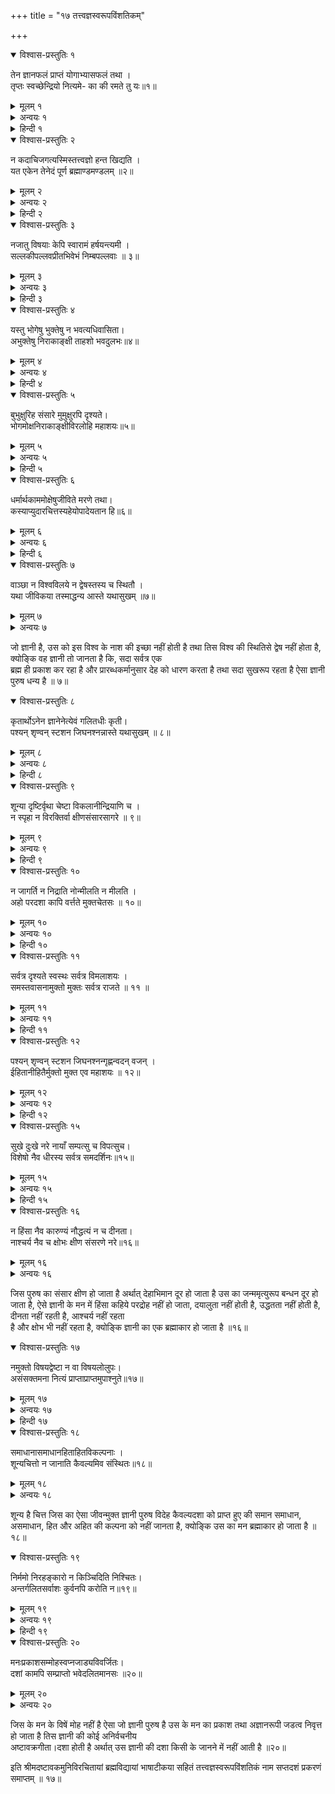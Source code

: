 +++
title = "१७ तत्त्वज्ञस्वरूपविंशतिकम्"

+++
<details open><summary>विश्वास-प्रस्तुतिः १</summary>

तेन ज्ञानफलं प्राप्तं योगाभ्यासफलं तथा ।  
तृप्तः स्वच्छेन्द्रियो नित्यमे- का की रमते तु यः॥१॥
</details>

<details><summary>मूलम् १</summary>

तेन ज्ञानफलं प्राप्तं योगाभ्यासफलं तथा ।  
तृप्तः स्वच्छेन्द्रियो नित्यमे- का की रमते तु यः॥१॥
</details>  
  
<details><summary>अन्वयः १</summary>

यः तु तृप्तः स्वच्छेन्द्रियः (सन् ) नित्यम् ए का की रमते; तेन ज्ञानफलं तथा योगाभ्यासफलम् प्राप्तम् ॥ १॥
</details>

<details><summary>हिन्दी १</summary>

अब अन्य पुरुषोङ्की भी ज्ञान में प्रवृत्ति होने के अर्थ तत्वज्ञान के फल का निरूपण करने की इच्छा करते हुए गुरु प्रथम तत्वज्ञान की दशा का निरूपण करते हैं जो पुरुष इन्द्रियों को विषयों से हटाकर और अपने स्वरूपमें ही तृप्त होकर विषयसंयोग के बिना इकला ही सदा आत्मा के विषें रमण करता है, उस पुरुषने ही ज्ञान का तथा योग का फल पाया है ॥१॥
</details>  
  
<details open><summary>विश्वास-प्रस्तुतिः २</summary>

न कदाचिजगत्यस्मिस्तत्त्वज्ञो हन्त खिद्यति ।  
यत एकेन तेनेदं पूर्ण ब्रह्माण्डमण्डलम् ॥२॥
</details>

<details><summary>मूलम् २</summary>

न कदाचिजगत्यस्मिस्तत्त्वज्ञो हन्त खिद्यति ।  
यत एकेन तेनेदं पूर्ण ब्रह्माण्डमण्डलम् ॥२॥
</details>  
  
<details><summary>अन्वयः २</summary>

हन्त ! तत्वज्ञः कदाचित् अस्मिन् जगति न खिद्यति; यतः एकेन इदं ब्रह्माण्डमण्डलम् पूर्णम् ॥ २ ॥
</details>

<details><summary>हिन्दी २</summary>

हे शिष्य ! इस संसार के विषें आत्मतत्वज्ञानी कदापि खेद को नहीं प्राप्त होता है, क्योङ्कि तिस इकले से ही यह ब्रह्माण्डमण्डल पूर्ण है, सो दूसरे के न होने से खेद किस प्रकार हो सकता है, सोई श्रुतिमें भी कहा है “द्वितीया? भयं भवति ॥२॥
</details>  
  
<details open><summary>विश्वास-प्रस्तुतिः ३</summary>

नजातु विषयाः केपि स्वारामं हर्षयन्त्यमी ।  
सल्लकीपल्लवप्रीतभिवेभं निम्बपल्लवाः ॥ ३॥
</details>

<details><summary>मूलम् ३</summary>

नजातु विषयाः केपि स्वारामं हर्षयन्त्यमी ।  
सल्लकीपल्लवप्रीतभिवेभं निम्बपल्लवाः ॥ ३॥
</details>  
  
<details><summary>अन्वयः ३</summary>

सल्लकीपल्लवप्रीतम् इभं निम्बपलवाः इव अमी के अपि विषयाः स्वारामं जातु न हर्षयन्ति ॥ ३ ॥
</details>

<details><summary>हिन्दी ३</summary>

जो निरन्तर आत्मा के विषें रमता है, वह आत्माराम कहाता है, तिस आत्माराम पुरुष को जगत् के कोई विषय क्या प्रसन्न कर सकते हैं, जिस प्रकार एक महामदोन्मत्त हस्ती वन में हजार हस्तियों के झुण्ड में विहार करता है और परम मधुरस्वादवाली सल्लकीनामक लता के कोमल पत्तों का प्रेमपूर्वक भक्षण करता है, और कडुवे नीम के पत्तों से प्रसन्न नहीं होता है, तिसी प्रकार ज्ञानी भी परम मधुर आत्मा का स्वाद लेता है और विषयों के सुखों को परम कडुआ जानकर त्याग देता है अर्थात् उन की ओर दृष्टि भी नहीं देता है ॥३॥
</details>  
  
<details open><summary>विश्वास-प्रस्तुतिः ४</summary>

यस्तु भोगेषु भुक्तेषु न भवत्यधिवासिता।  
अभुक्तेषु निराकाङ्क्षी ताहशो भवदुलभः॥४॥
</details>

<details><summary>मूलम् ४</summary>

यस्तु भोगेषु भुक्तेषु न भवत्यधिवासिता।  
अभुक्तेषु निराकाङ्क्षी ताहशो भवदुलभः॥४॥
</details>  
  
<details><summary>अन्वयः ४</summary>

यः तु भुक्तेषु भोगेषु अधिवासिता न भवति; (तथा) अभुक्तेषु निराकाङ्क्षी ( भवति ) तादृशः (पुरुषः) भवदुर्लभः॥४॥
</details>

<details><summary>हिन्दी ४</summary>

जिस की भोगे हुए विषयों में आसक्ति नहीं होती है, और नहीं भोगे हुए विषयों में अभिलाषा नहीं होती है, ऐसा पुरुष संसार में दुर्लभ है अर्थात् करोडों में एक आदमी होता है ॥४॥
</details>  
  
<details open><summary>विश्वास-प्रस्तुतिः ५</summary>

बुभुक्षुरिह संसारे मुमुक्षुरपि दृश्यते।  
भोगमोक्षनिराकाङ्क्षीविरलोहि महाशयः॥५॥
</details>

<details><summary>मूलम् ५</summary>

बुभुक्षुरिह संसारे मुमुक्षुरपि दृश्यते।  
भोगमोक्षनिराकाङ्क्षीविरलोहि महाशयः॥५॥
</details>  
  
<details><summary>अन्वयः ५</summary>

इह संसारे बुभुक्षुः मुमुक्षुः अपि दृश्यते हि भोगमोक्षनिराकाङ्क्षी महाशयः विरलः ॥ ५॥
</details>

<details><summary>हिन्दी ५</summary>

इस संसार में विषयभोग की अभिलाषा करनेवाले भी बहुत देखने में आते हैं और मोक्ष की इच्छा करनेवाले भी बहुत देखने में आते हैं परन्तु विषयभोग और मोक्ष दोनों की इच्छा न करनेवाला तथा पूर्णब्रह्म के विषें अन्तःकरण लगानेवाला विरला ही होता है, सोई श्रीकृष्णभगवान्ने भगवद्वीता के विषें कहा है कि “यततामपि सिद्धानां कश्चिन्मां वेत्ति तत्वतः” ॥५॥
</details>  
  
<details open><summary>विश्वास-प्रस्तुतिः ६</summary>

धर्मार्थकाममोक्षेषुजीविते मरणे तथा।  
कस्याप्युदारचित्तस्यहेयोपादेयतान हि॥६॥
</details>

<details><summary>मूलम् ६</summary>

धर्मार्थकाममोक्षेषुजीविते मरणे तथा।  
कस्याप्युदारचित्तस्यहेयोपादेयतान हि॥६॥
</details>  
  
<details><summary>अन्वयः ६</summary>

धमार्थकाममोक्षेषु जीविते तथा मरणे कस्य अपि उदारचित्तस्य हि हेयोपादेयता न ॥ ६॥
</details>

<details><summary>हिन्दी ६</summary>

धर्म, अर्थ, काम और मोक्ष ये चार परम फल हैं, इन के विषें सम्पूर्ण प्राणियों का अन्तःकरण बन्धा है तथा सम्पूर्ण प्राणियों को जन्ममरण का भय रहता है, परन्तु ज्ञानी पुरुष का मन धर्मादि के विषें नहीं बन्धता है और जो ज्ञानी तिन धर्मादिक को सुखरूप जानकर ग्रहण नहीं करता है और दुःखरूप जानकर त्यागता नहीं है, तथा जीवनमरण से अपनी कुछ वृद्धि और हानि नहीं समझता है ऐसा ज्ञानी कोई विरला ही होता है ॥६॥
</details>  
  
<details open><summary>विश्वास-प्रस्तुतिः ७</summary>

वाञ्छा न विश्वविलये न द्वेषस्तस्य च स्थितौ ।  
यथा जीविकया तस्माद्धन्य आस्ते यथासुखम् ॥७॥
</details>

<details><summary>मूलम् ७</summary>

वाञ्छा न विश्वविलये न द्वेषस्तस्य च स्थितौ ।  
यथा जीविकया तस्माद्धन्य आस्ते यथासुखम् ॥७॥
</details>  
  
<details><summary>अन्वयः ७</summary>

( यस्य ) विश्वविलये वाञ्छा न, तस्य स्थितौ च देषः न ( अस्ति ) तस्मात् धन्यः ( सः ) यथाजीविकया यथासुखम् आस्ते ॥ ७ ॥
</details>  
  
जो ज्ञानी है, उस को इस विश्व के नाश की इच्छा नहीं होती है तथा तिस विश्व की स्थितिसे द्वेष नहीं होता है, क्योङ्कि वह ज्ञानी तो जानता है कि, सदा सर्वत्र एक  
ब्रह्म ही प्रकाश कर रहा है और प्रारब्धकर्मानुसार देह को धारण करता है तथा सदा सुखरूप रहता है ऐसा ज्ञानी पुरुष धन्य है ॥ ७॥  
  
<details open><summary>विश्वास-प्रस्तुतिः ८</summary>

कृतार्थोऽनेन ज्ञानेनेत्येवं गलितधीः कृती।  
पश्यन् शृण्वन् स्टशन जिघनश्नन्नास्ते यथासुखम् ॥ ८॥
</details>

<details><summary>मूलम् ८</summary>

कृतार्थोऽनेन ज्ञानेनेत्येवं गलितधीः कृती।  
पश्यन् शृण्वन् स्टशन जिघनश्नन्नास्ते यथासुखम् ॥ ८॥
</details>  
  
<details><summary>अन्वयः ८</summary>

अनेन ज्ञानेन ( अहम् ) कृतार्थः इति एवम् गलि. तधीः कृती पश्यन् शृण्वन् स्पृशन् जिघ्रन् अनन् यथासुखम् आस्ते ॥ ८॥
</details>

<details><summary>हिन्दी ८</summary>

इस “ तत्वमसि “ आदि महावाक्य के ज्ञान से मैं कृतार्थ होगया हूं ऐसा निश्चय होने से देहादि के विषें जिस की आत्मबुद्धि नष्ट हो गई है, ऐसा ज्ञानी देखता हुआ, श्रवण करता हुआ, स्पर्श करता हुआ, सूङ्घता हुआ तथा भक्षण करता हुआ भी सुखपूर्वक ही स्थित होता है अर्थात् मैं ज्ञान से कृतार्थ होगया ऐसी बुद्धि के कारण, बाह्य इन्द्रियों का व्यापार होनेपर भी मूर्ख की समान ज्ञानी को खेद नहीं होता है ॥८॥
</details>  
  
<details open><summary>विश्वास-प्रस्तुतिः ९</summary>

शून्या दृष्टिर्वृथा चेष्टा विकलानीन्द्रियाणि च ।  
न स्पृहा न विरक्तिर्वा क्षीणसंसारसागरे ॥ ९॥
</details>

<details><summary>मूलम् ९</summary>

शून्या दृष्टिर्वृथा चेष्टा विकलानीन्द्रियाणि च ।  
न स्पृहा न विरक्तिर्वा क्षीणसंसारसागरे ॥ ९॥
</details>  
  
<details><summary>अन्वयः ९</summary>

क्षीणसंसारसागरे ( पुरुषे ) दृष्टिः शून्या, चेष्टा वृथा, इन्द्रियाणि च विकलानि, स्पृहा न वा विरक्तिः न ॥९॥
</details>

<details><summary>हिन्दी ९</summary>

जिस ज्ञानी का संसारसागर क्षीण हो जाता है उस को विषयभोग की इच्छा नहीं होती है और विषयों से विरक्ति भी नहीं होती है, क्योङ्कि ज्ञानी की दृष्टि कहिये मन का व्यापार शून्य कहिये सङ्कल्पविकल्परहित होता है और चेष्टा कहिये शरीर का व्यापार वृथा कहिये फल की इच्छा से रहित होता है तथा नेत्र आदि इन्द्रिये विकल कहिये समीप में आये हुए भी विषयों को यथार्थ रूप से न जाननेवाली होती हैं सोई भगवद्गीता के विषें कहा भी है कि “ यस्मिन् जाग्रति भूतानि सा निशा पश्यतो मुनेः “ ॥ ॥९॥
</details>  
  
<details open><summary>विश्वास-प्रस्तुतिः १०</summary>

न जागर्ति न निद्राति नोन्मीलति न मीलति ।  
अहो परदशा कापि वर्त्तते मुक्तचेतसः ॥ १०॥
</details>

<details><summary>मूलम् १०</summary>

न जागर्ति न निद्राति नोन्मीलति न मीलति ।  
अहो परदशा कापि वर्त्तते मुक्तचेतसः ॥ १०॥
</details>  
  
<details><summary>अन्वयः १०</summary>

न जागर्ति न निद्राति न उन्मीलति न मीलति, अहो मुक्तचेतसः का अपि परदशा वर्तते ॥ १० ॥
</details>

<details><summary>हिन्दी १०</summary>

न जागता है, न शयन करता है, न नेत्रों के पलकों को खोलता है, न मीचता है अर्थात् सम्पूर्ण विषयों को ब्रह्मरूप देखता है, इस कारण आश्चर्य है कि, मुक्त है चित्त जिस का ऐसे ज्ञानी की कोई परम उत्कृष्ट दशा है॥१०॥
</details>  
  
<details open><summary>विश्वास-प्रस्तुतिः ११</summary>

सर्वत्र दृश्यते स्वस्थः सर्वत्र विमलाशयः ।  
समस्तवासनामुक्तो मुक्तः सर्वत्र राजते ॥ ११ ॥
</details>

<details><summary>मूलम् ११</summary>

सर्वत्र दृश्यते स्वस्थः सर्वत्र विमलाशयः ।  
समस्तवासनामुक्तो मुक्तः सर्वत्र राजते ॥ ११ ॥
</details>  
  
<details><summary>अन्वयः ११</summary>

मुक्तः सर्वत्र स्वस्थः सर्वत्र विमलाशयः ( च ) दृश्यते; ( तथा ) समस्तवासनामुक्तः ( सन् ) सर्वत्र राजते ॥ ११॥
</details>

<details><summary>हिन्दी ११</summary>

जीवन्मुक्त ज्ञानी पुरुष सुख दुःखादि सर्वत्र स्वस्थ चित्त रहनेवाला और शत्रु मित्र आदि सब के विषें निर्मल अन्तःकरणवाला (समदर्शी ) दीखता है और सम्पूर्ण वासनाओं से रहित होकर सब अवस्थाओं के विषें आत्मस्वरूप के विषें विराजमान होता है ॥११॥
</details>  
  
<details open><summary>विश्वास-प्रस्तुतिः १२</summary>

पश्यन् शृण्वन् स्टशन जिघनश्नन्गृह्णन्वदन् वजन् ।  
ईहितानीहितैर्मुक्तो मुक्त एव महाशयः ॥ १२॥
</details>

<details><summary>मूलम् १२</summary>

पश्यन् शृण्वन् स्टशन जिघनश्नन्गृह्णन्वदन् वजन् ।  
ईहितानीहितैर्मुक्तो मुक्त एव महाशयः ॥ १२॥
</details>  
  
<details><summary>अन्वयः १२</summary>

पश्यन् शृण्वन् स्पृशन् जिवन् अनन् गृह्णन् वदन वजन ( आप ) ईहितानीहितः मुक्तः महाशयः मुक्तः एव ॥ १२॥
</details>

<details><summary>हिन्दी १२</summary>

देखता हुआ, सुनता हुआ, स्पर्श करता हुआ, सूङ्घता हुआ, ग्रहण करता हुआ, भोजन करता हुआ, कथन करता हुआ तथा गमन करता हुआ भी इच्छा और द्वेष से रहित ब्रह्म के विषें चित्त लगानेवाला मुक्त ही है ॥१२॥
</details>  
  
<details open><summary>विश्वास-प्रस्तुतिः १५</summary>

सुखे दुःखे नरे नायाँ सम्पत्सु च विपत्सुच।  
विशेषो नैव धीरस्य सर्वत्र समदर्शिनः॥१५॥
</details>

<details><summary>मूलम् १५</summary>

सुखे दुःखे नरे नायाँ सम्पत्सु च विपत्सुच।  
विशेषो नैव धीरस्य सर्वत्र समदर्शिनः॥१५॥
</details>  
  
<details><summary>अन्वयः १५</summary>

सुखे दुःखे, नरे ना-म् सम्पत्सु, च विपत्सु च धीरस्य सर्वत्र समदर्शिनः विशेषः न एव ॥ १५ ॥
</details>

<details><summary>हिन्दी १५</summary>

सम्पूर्ण वस्तुओं के विषें एक आत्मदृष्टि करनेवाले जिस धीर पुरुष का मन सुख के विष और स्त्रीविलास के विषें तथा सम्पत्ति के विषें प्रसन्न नहीं होता है और महादुःख तथा विपत्ति के विषें कम्पायमान नहीं होता है वही मुक्त है ॥१५॥
</details>  
  
<details open><summary>विश्वास-प्रस्तुतिः १६</summary>

न हिंसा नैव कारुण्यं नौद्धत्यं न च दीनता।  
नाश्चर्य नैव च क्षोभः क्षीण संसरणे नरे॥१६॥
</details>

<details><summary>मूलम् १६</summary>

न हिंसा नैव कारुण्यं नौद्धत्यं न च दीनता।  
नाश्चर्य नैव च क्षोभः क्षीण संसरणे नरे॥१६॥
</details>  
  
<details><summary>अन्वयः १६</summary>

क्षीणसंसरणे नरे हिंसा न, कारुण्यम् न, औद्धत्यम् न, दीनता च एव न, आश्चर्यम् न, क्षोभः च एव न ॥ १६ ॥
</details>  
  
जिस पुरुष का संसार क्षीण हो जाता है अर्थात् देहाभिमान दूर हो जाता है उस का जन्ममृत्युरूप बन्धन दूर हो जाता है, ऐसे ज्ञानी के मन में हिंसा कहिये परद्रोह नहीं हो जाता, दयालुता नहीं होती है, उद्धतता नहीं होती है, दीनता नहीं रहती है, आश्चर्य नहीं रहता  
है और क्षोभ भी नहीं रहता है, क्योङ्कि ज्ञानी का एक ब्रह्माकार हो जाता है ॥१६॥  
  
<details open><summary>विश्वास-प्रस्तुतिः १७</summary>

नमुक्तो विषयद्वेष्टा न वा विषयलोलुपः।  
असंसक्तमना नित्यं प्राप्ताप्राप्तमुपाश्नुते॥१७॥
</details>

<details><summary>मूलम् १७</summary>

नमुक्तो विषयद्वेष्टा न वा विषयलोलुपः।  
असंसक्तमना नित्यं प्राप्ताप्राप्तमुपाश्नुते॥१७॥
</details>  
  
<details><summary>अन्वयः १७</summary>

मुक्तः विषयद्वेष्टा न ( भवति ), वा विषयलोलुपः (च) न ( भवति, ), (किन्तु ) नित्यम् असंसक्तमनाः (सन) प्राप्ताप्राप्तम् उपाइनुते ॥ १७ ॥
</details>

<details><summary>हिन्दी १७</summary>

जीवन्मुक्त पुरुष विषयों से द्वेष ( विषयों का त्याग) नहीं करता है और विषयों में आसक्त भी नहीं होता है किन्तु विषयासक्तिरहित है मन जिस का ऐसा होकर नित्य प्रारब्ध के अनुसार प्राप्त और अप्राप्त को भोगता है ॥१७॥
</details>  
  
<details open><summary>विश्वास-प्रस्तुतिः १८</summary>

समाधानासमाधानहिताहितविकल्पनाः ।  
शून्यचित्तो न जानाति कैवल्यमिव संस्थितः॥१८॥
</details>

<details><summary>मूलम् १८</summary>

समाधानासमाधानहिताहितविकल्पनाः ।  
शून्यचित्तो न जानाति कैवल्यमिव संस्थितः॥१८॥
</details>  
  
<details><summary>अन्वयः १८</summary>

शून्यचित्तः कैवल्यम् संस्थितः इव समाधानासमाधानहिताहितविकल्पनाः न जानाति ॥ १८ ॥
</details>  
  
शून्य है चित्त जिस का ऐसा जीवन्मुक्त ज्ञानी पुरुष विदेह कैवल्यदशा को प्राप्त हुए की समान समाधान,  
असमाधान, हित और अहित की कल्पना को नहीं जानता है, क्योङ्कि उस का मन ब्रह्माकार हो जाता है ॥ १८॥  
  
<details open><summary>विश्वास-प्रस्तुतिः १९</summary>

निर्ममो निरहङ्कारो न किञ्चिदिति निश्चितः।  
अन्तर्गलितसर्वाशः कुर्वनपि करोति न॥१९॥
</details>

<details><summary>मूलम् १९</summary>

निर्ममो निरहङ्कारो न किञ्चिदिति निश्चितः।  
अन्तर्गलितसर्वाशः कुर्वनपि करोति न॥१९॥
</details>  
  
<details><summary>अन्वयः १९</summary>

निर्ममः निरहङ्कारः किञ्चित् न इति निश्चितः अन्तर्ग: लितसर्वाशः कुर्वन् अपि न करोति ॥ १९ ॥
</details>

<details><summary>हिन्दी १९</summary>

जिस की स्त्रीपुत्रादि के विषें ममता दूर हो गई है और जिस का देहाभिमान दूर हो गया है तथा ब्रह्म से अन्य द्वितीय कोई वस्तु नहीं है ऐसा जि से निश्चय हो गया है और जिस की भीतर की आशा नष्ट हो गई है ऐसा ज्ञानी पुरुष विषयभोग करता हुआ भी नहीं करता है अर्थात् उस में आसक्ति नहीं करता है ॥ १९॥
</details>  
  
<details open><summary>विश्वास-प्रस्तुतिः २०</summary>

मनःप्रकाशसम्मोहस्वप्नजाड्यविवर्जितः।  
दशां कामपि सम्प्राप्तो भवेदलितमानसः ॥२०॥
</details>

<details><summary>मूलम् २०</summary>

मनःप्रकाशसम्मोहस्वप्नजाड्यविवर्जितः।  
दशां कामपि सम्प्राप्तो भवेदलितमानसः ॥२०॥
</details>  
  
<details><summary>अन्वयः २०</summary>

मनःप्रकाशसम्मोहस्वमजाडयविवर्जितः । गलितमानसः काम अपि दशाम् सम्प्राप्तः भवेत् ॥ २० ॥
</details>  
  
जिस के मन के विषें मोह नहीं है ऐसा जो ज्ञानी पुरुष है उस के मन का प्रकाश तथा अज्ञानरूपी जडत्व निवृत्त हो जाता है तिस ज्ञानी की कोई अनिर्वचनीय  
अष्टावक्रगीता।दशा होती है अर्थात् उस ज्ञानी की दशा किसी के जानने में नहीं आती है ॥२०॥  
  
इति श्रीमदष्टावकमुनिविरचितायां ब्रह्मविद्यायां भाषाटीकया सहितं तत्त्वज्ञस्वरूपविंशतिकं नाम सप्तदशं प्रकरणं समाप्तम् ॥ १७॥  
  
